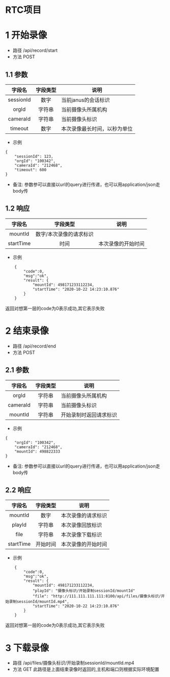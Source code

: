 # RTC项目

# 1 开始录像
* 路径 /api/record/start
* 方法 POST
## 1.1 参数
| 字段名 | 字段类型 | 说明 |
| :----: | :----: | ------ |
|sessionId|数字|当前janus的会话标识|
|orgId|字符串|当前摄像头所属机构|
|cameraId|字符串|当前摄像头标识|
|timeout|数字|本次录像最长时间，以秒为单位|
* 示例
```
{
    "sessionId": 123,
    "orgId": "100342",
    "cameraId": "212468",
    "timeout": 600
}
```
* 备注: 参数参可以直接以url的query进行传递，也可以用application/json走body传
## 1.2 响应
| 字段名 | 字段类型 | 说明 |
| :----: | :----: | ------ |
|mountId|数字/本次录像的请求标识|
|startTime|时间|本次录像的开始时间|
* 示例
```
    {
        "code":0,
        "msg":"ok",
        "result": {
            "mountId": 498171233112234,
            "startTime": "2020-10-22 14:23:10.876"   
        }
    }
```
返回对想第一层的code为0表示成功,其它表示失败

# 2 结束录像
* 路径 /api/record/end
* 方法 POST
## 2.1 参数

| 字段名 | 字段类型 | 说明 |
| :----: | :----: | ------ |
|orgId|字符串|当前摄像头所属机构|
|cameraId|字符串|当前摄像头标识|
|mountId|字符串|开始录制时返回请求标识|
* 示例
```
{
    "orgId": "100342",
    "cameraId": "212468",
    "mountId": 498822333
}
```
* 备注: 参数参可以直接以url的query进行传递，也可以用application/json走body传
## 2.2 响应
| 字段名 | 字段类型 | 说明 |
| :----: | :----: | ------ |
|mountId|数字|本次录像的请求标识|
|playId|字符串|本次录像回放标识|
|file|字符串|本次录像下载标识|
|startTime|开始时间|本次录像的开始时间|
* 示例
```
    {
        "code":0,
        "msg":"ok",
        "result": {
            "mountId": 498171233112234,
            "playId": "摄像头标识/开始录制sessionId/mountId"
            "file": "http://111.111.111.111:8100/api/files/摄像头标识/开始录制sessionId/mountId.mp4",
            "startTime": "2020-10-22 14:23:10.876"   
        }
    }
```
返回对想第一层的code为0表示成功,其它表示失败

# 3 下载录像
* 路径 /api/files/摄像头标识/开始录制sessionId/mountId.mp4
* 方法 GET
此路径是上面结束录像时返回的,主机和端口则根据实际环境配置

